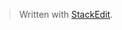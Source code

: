 


> Written with [StackEdit](https://stackedit.io/).
<!--stackedit_data:
eyJoaXN0b3J5IjpbLTEzMjA4NzcxNzNdfQ==
-->